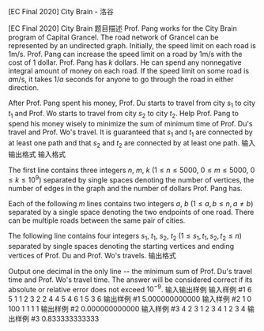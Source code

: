 



[EC Final 2020] City Brain - 洛谷














[EC Final 2020] City Brain
题目描述
Prof. Pang works for the City Brain program of Capital Grancel. The road network of Grancel can be represented by an undirected graph. Initially, the speed limit on each road is $1$m/s. Prof. Pang can increase the speed limit on a road by $1$m/s with the cost of $1$ dollar. Prof. Pang has $k$ dollars. He can spend any nonnegative integral amount of money on each road. If the speed limit on some road is $a$m/s, it takes $1/a$ seconds for anyone to go through the road in either direction.

After Prof. Pang spent his money, Prof. Du starts to travel from city $s_1$ to city $t_1$ and Prof. Wo starts to travel from city $s_2$ to city $t_2$. Help Prof. Pang to spend his money wisely to minimize the sum of minimum time of Prof. Du's travel and Prof. Wo's travel. It is guaranteed that $s_1$ and $t_1$ are connected by at least one path and that $s_2$ and $t_2$ are connected by at least one path.
输入输出格式
输入格式

The first line contains three integers $n$, $m$, $k$ ($1\le n \le 5000$, $0\le m \le 5000$, $0\le k\le 10^9$) separated by single spaces denoting the number of vertices, the number of edges in the graph and the number of dollars Prof. Pang has.

Each of the following $m$ lines contains two integers $a$, $b$ ($1\le a, b\le n, a\neq b$) separated by a single space denoting the two endpoints of one road. There can be multiple roads between the same pair of cities.

The following line contains four integers $s_1$, $t_1$, $s_2$, $t_2$ ($1\le s_1, t_1, s_2, t_2\le n$) separated by single spaces denoting the starting vertices and ending vertices of Prof. Du and Prof. Wo's travels.
输出格式

Output one decimal in the only line -- the minimum sum of Prof. Du's travel time and Prof. Wo's travel time. The answer will be considered correct if its absolute or relative error does not exceed $10^{-9}$.
输入输出样例
输入样例 #1
6 5 1
1 2
3 2
2 4
4 5
4 6
1 5 3 6
输出样例 #1
5.000000000000
输入样例 #2
1 0 100
1 1 1 1
输出样例 #2
0.000000000000
输入样例 #3
4 2 3
1 2
3 4
1 2 3 4
输出样例 #3
0.833333333333






